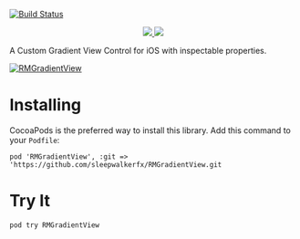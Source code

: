 
[![Build Status](https://travis-ci.com/sleepwalkerfx/RMGradientView.svg?branch=master)](https://travis-ci.com/sleepwalkerfx/RMGradientView)

<p align="center">
	<a href="https://swift.org">
		<img src="https://img.shields.io/badge/Swift-4.0-orange.svg?style=flat">
	</a>
	<a href="https://tldrlegal.com/license/mit-license">
		<img src="https://img.shields.io/badge/License-MIT-blue.svg?style=flat">
	</a>
</p>

A Custom Gradient View Control for iOS with inspectable properties.


[![RMGradientView](https://img.youtube.com/vi/JA_I5EXuthc/0.jpg)](https://www.youtube.com/watch?v=JA_I5EXuthc)





# Installing 

CocoaPods is the preferred way to install this library. Add this command to your `Podfile`:

```
pod 'RMGradientView', :git => 'https://github.com/sleepwalkerfx/RMGradientView.git
```

# Try It


```
pod try RMGradientView
```

